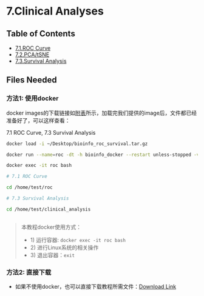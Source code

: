 # 7.Clinical Analyses

## Table of Contents

* [7.1.ROC Curve](roc_curve.md)
* [7.2.PCA/tSNE](pca_tsne.md)
* [7.3.Survival Analysis](survival_analysis.md)

## Files Needed

### 方法1: 使用docker

docker images的下载链接如[附表](../../appendix/appendix-iv.-teaching.md#teaching-docker)所示，加载完我们提供的image后，文件都已经准备好了，可以这样查看：
 
 7.1 ROC Curve, 7.3 Survival Analysis
 
```bash
docker load -i ~/Desktop/bioinfo_roc_survival.tar.gz

docker run --name=roc -dt -h bioinfo_docker --restart unless-stopped -v ~/Downloads/data:/data gangxu/bioinfo_roc_survival:1.0

docker exec -it roc bash

# 7.1 ROC Curve

cd /home/test/roc

# 7.3 Survival Analysis

cd /home/test/clinical_analysis

```


```sh

```

> 本教程docker使用方式：
>
> * 1\) 运行容器:  `docker exec -it roc bash`
> * 2\) 进行Linux系统的相关操作
> * 3\) 退出容器：`exit`

### 方法2: 直接下载

* 如果不使用docker，也可以直接下载教程所需文件：[Download Link](https://github.com/lulab/teaching_book/tree/master/files/PART_III/7.clinical_analysis)

